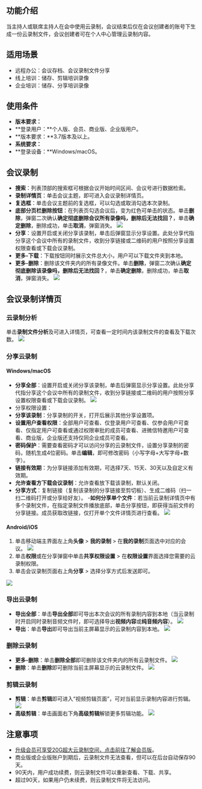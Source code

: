 ## 功能介绍
当主持人或联席主持人在会中使用云录制，会议结束后仅在会议创建者的账号下生成一份云录制文件，会议创建者可在个人中心管理云录制内容。

## 适用场景
- 远程办公：会议存档、会议录制文件分享
- 线上培训：储存、剪辑培训录像
- 企业培训：储存、分享培训录像

## 使用条件
- **版本要求：**
 - **登录用户：**个人版、会员、商业版、企业版用户。
 - **版本要求：**3.7版本及以上。
- **系统要求：**
 - **登录设备：**Windows/macOS。

## 会议录制
- **搜索**：列表顶部的搜索框可根据会议开始时间区间、会议号进行数据检索。
- **录制详情页**：单击会议主题，即可进入会议录制详情页。
- **复选框**：单击会议主题前的复选框，可以勾选或取消勾选本次录制。
- **底部分页栏删除按钮**：在列表页勾选会议后，变为红色可单击的状态。单击**删除**，弹窗二次确认**确定彻底删除会议所有录像吗，删除后无法找回？**，单击**确定删除**，删除成功，单击**取消**，弹窗消失。
![](https://qcloudimg.tencent-cloud.cn/raw/9a030b8f5fa95b4792995f1b83136384.png)
- **分享**：设置开启或关闭分享该录制，单击后弹窗显示分享设置。此处分享代指分享这个会议中所有的录制文件，收到分享链接或二维码的用户按照分享设置权限查看或下载会议录制。
- **更多-下载**：下载按钮同时展示文件总大小，用户可以下载文件夹到本地。
- **更多-删除**：删除该文件夹内的所有录像文件。单击**删除**，弹窗二次确认**确定彻底删除该录像吗，删除后无法找回？**，单击**确定删除**，删除成功，单击**取消**，弹窗消失。
![](https://qcloudimg.tencent-cloud.cn/raw/3011ea7c3e85f0e87a655692a77ebac1.png)

## 会议录制详情页
### 云录制分析
单击**录制文件分析**及可进入详情页，可查看一定时间内该录制文件的查看及下载次数。
![](https://qcloudimg.tencent-cloud.cn/raw/cfba286d1e8afa92a24a73e03296d800.png)

### 分享云录制
#### Windows/macOS
- **分享全部**：设置开启或关闭分享该录制，单击后弹窗显示分享设置。此处分享代指分享这个会议中所有的录制文件，收到分享链接或二维码的用户按照分享设置权限查看或下载会议录制。
![](https://qcloudimg.tencent-cloud.cn/raw/40addec05f1ce5b0759121743cd7cbcd.png)
- 分享权限设置：
 - **分享该录制**：分享录制的开关，打开后展示其他分享设置项。
 - **设置用户查看权限**：全部用户可查看、仅登录用户可查看、仅参会用户可查看、仅指定用户可查看或通过权限审批的成员可查看、进微信特邀用户可查看、商业版，企业版还支持仅同企业成员可查看。
 - **密码保护**：需要查看密码才可以访问分享的云录制文件，设置分享录制的密码，随机生成4位密码。单击**编辑**，即可修改密码（小写字母+大写字母+数字）。
 - **链接有效期**：为分享链接添加有效期，可选择7天、15天、30天以及自定义有效期。
 - **允许查看方下载会议录制**：允许查看放下载该录制，默认关闭。
 - **分享方式**：复制链接（复制该录制的分享链接至剪切板）、生成二维码（扫一扫二维码打开或分享给好友）。
-**如何分享单个文件**：若当前云录制详情页中有多个录制文件，在指定录制文件播放底部，单击分享按钮，即获得当前文件的分享链接。成员获取改链接，仅打开单个文件详情页进行查看。
![](https://qcloudimg.tencent-cloud.cn/raw/990287f6284ceb9913846fde900f9bb1.png)

#### Android/iOS
1. 单击移动端主界面左上角**头像** > **我的录制** > 在**我的录制**页面选中对应的会议。
![](https://qcloudimg.tencent-cloud.cn/raw/bc80dae43fe791d573b084cd7026245b.png)
2. 单击**权限**或在分享弹窗中单击**共享权限设置** > 在**权限设置**界面选择您需要的云录制权限。
3. 单击会议录制页面右上角**分享** > 选择分享方式后发送即可。

![](https://qcloudimg.tencent-cloud.cn/raw/a642dabf4ebd82abe2463d24a59ae5e1.png)

### 导出云录制
- **导出全部**：单击**导出全部**即可导出本次会议的所有录制内容到本地（当云录制时开启同时录制音频文件时，即可选择导出**视频内容**或**纯音频内容**）。
![](https://qcloudimg.tencent-cloud.cn/raw/1c1d2fafc3d9becca0f9aa77efbd0f78.png)
- **导出**：单击**导出**即可导出当前主屏幕显示的云录制内容到本地。
![](https://qcloudimg.tencent-cloud.cn/raw/704593af37f8630b0e7ff90937bc1e4a.png)

### 删除云录制
- **更多-删除**：单击**删除全部**即可删除该文件夹内的所有云录制文件。
![](https://qcloudimg.tencent-cloud.cn/raw/12f678675d31656bbddfc9162c6f9d0c.png)
- **删除**：单击**删除**即可删除当前主屏幕显示的云录制文件。
![](https://qcloudimg.tencent-cloud.cn/raw/39dc27323443e9e4ec49b9fa2c1bfea5.png)

### 剪辑云录制
- **剪辑**：单击**剪辑**即可进入“视频剪辑页面”，可对当前显示录制内容进行剪辑。
![](https://qcloudimg.tencent-cloud.cn/raw/3fb769bb2584555073f3fd5e3eca3fe3.png)
- **高级剪辑**：单击画面右下角**高级剪辑**解锁更多剪辑功能。
![](https://qcloudimg.tencent-cloud.cn/raw/41b629776599d582adfbda1e7cfd06a5.png)

## 注意事项
- [升级会员可享受20G超大云录制空间，点击前往了解会员版](https://meeting.tencent.com/buy.html?open-vip=1&mid=p.help.wz)。
- 商业版或企业版账户到期后，云录制文件无法查看，但可以在后台自动保存90天。
- 90天内，用户成功续费，则云录制文件可以重新查看、下载、共享。
- 超过90天，如果用户仍未续费，则云录制文件将无法访问。
